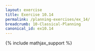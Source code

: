 ```yaml
---
layout: exercise
title: Exercise 10.14
permalink: /planning-exercises/ex_14/
breadcrumb: 10-Classical-Planning
canonical_id: ex10.14
---
```


{% include mathjax_support %}
